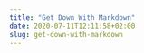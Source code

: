 ```yaml
---
title: "Get Down With Markdown"
date: 2020-07-11T12:11:58+02:00
slug: get-down-with-markdown
---
```


